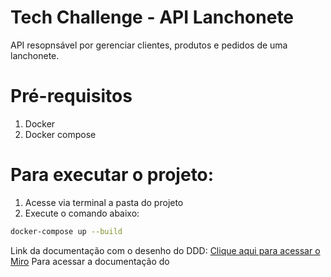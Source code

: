 # Tech Challenge - API Lanchonete

API resopnsável por gerenciar clientes, produtos e pedidos de uma lanchonete.

# Pré-requisitos
1. Docker
2. Docker compose

# Para executar o projeto:
1. Acesse via terminal a pasta do projeto
2. Execute o comando abaixo: 
```bash
docker-compose up --build
```

Link da documentação com o desenho do DDD: [Clique aqui para acessar o Miro](https://miro.com/app/board/uXjVKHPTdLg=/?share_link_id=544608334788)
Para acessar a documentação do 